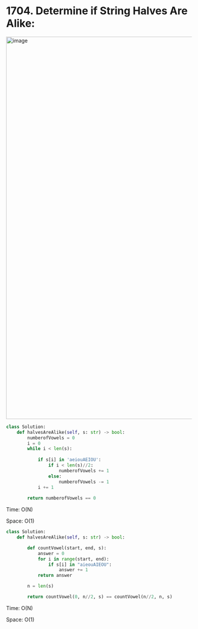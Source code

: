 # 1704. Determine if String Halves Are Alike:

<img width="1035" alt="image" src="https://user-images.githubusercontent.com/35987583/177019712-97b344e4-b0c8-434a-8683-e127945216c9.png">


```python
class Solution:
    def halvesAreAlike(self, s: str) -> bool:
        numberofVowels = 0
        i = 0
        while i < len(s):
            
            if s[i] in 'aeiouAEIOU':
                if i < len(s)//2:
                    numberofVowels += 1
                else:
                    numberofVowels -= 1
            i += 1
        
        return numberofVowels == 0
```

Time: O(N)

Space: O(1)


```python
class Solution:
    def halvesAreAlike(self, s: str) -> bool:

        def countVowel(start, end, s):
            answer = 0
            for i in range(start, end):
                if s[i] in "aieouAIEOU":
                    answer += 1
            return answer

        n = len(s)

        return countVowel(0, n//2, s) == countVowel(n//2, n, s)
```


Time: O(N)

Space: O(1)

